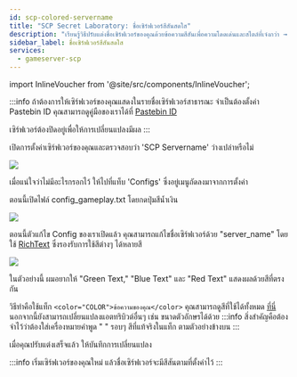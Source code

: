 ```yaml
---
id: scp-colored-servername
title: "SCP Secret Laboratory: ชื่อเซิร์ฟเวอร์สีสันสดใส"
description: "เรียนรู้วิธีปรับแต่งชื่อเซิร์ฟเวอร์ของคุณด้วยข้อความสีสันเพื่อความโดดเด่นและสไตล์ที่เจ๋งกว่า → เรียนรู้เพิ่มเติมตอนนี้"
sidebar_label: ชื่อเซิร์ฟเวอร์สีสันสดใส
services:
  - gameserver-scp
---
```


import InlineVoucher from '@site/src/components/InlineVoucher';

:::info
ถ้าต้องการให้เซิร์ฟเวอร์ของคุณแสดงในรายชื่อเซิร์ฟเวอร์สาธารณะ จำเป็นต้องตั้งค่า Pastebin ID คุณสามารถดูคู่มือของเราได้ที่ [Pastebin ID](scp-pastebin.md)

เซิร์ฟเวอร์ต้องปิดอยู่เพื่อให้การเปลี่ยนแปลงมีผล
:::

<InlineVoucher />

เปิดการตั้งค่าเซิร์ฟเวอร์ของคุณและตรวจสอบว่า 'SCP Servername' ว่างเปล่าหรือไม่

![](https://screensaver01.zap-hosting.com/index.php/s/Y9BXkJnBGXy3jWP/preview)

เมื่อแน่ใจว่าไม่มีอะไรกรอกไว้ ให้ไปที่แท็บ 'Configs' ซึ่งอยู่เมนูถัดลงมาจากการตั้งค่า

ตอนนี้เปิดไฟล์ config_gameplay.txt โดยกดปุ่มสีน้ำเงิน

![](https://screensaver01.zap-hosting.com/index.php/s/FAm8KQfAonpTWp2/preview)

ตอนนี้ตัวแก้ไข Config ของเราเปิดแล้ว คุณสามารถแก้ไขชื่อเซิร์ฟเวอร์ด้วย "server_name" โดยใช้ [RichText](https://docs.unity3d.com/Packages/com.unity.ugui@1.0/manual/StyledText.html) ซึ่งรองรับการใช้สีต่างๆ ได้หลายสี

![](https://screensaver01.zap-hosting.com/index.php/s/jebLtwqZToWJ27C/preview)

ในตัวอย่างนี้ ผมอยากให้ "Green Text," "Blue Text" และ "Red Text" แสดงผลด้วยสีที่ตรงกัน

วิธีทำคือใช้แท็ก `<color="COLOR">ข้อความของคุณ</color>` คุณสามารถดูสีที่ใช้ได้ทั้งหมด [ที่นี่](https://docs.unity3d.com/Packages/com.unity.ugui@1.0/manual/StyledText.html) นอกจากนี้ยังสามารถเปลี่ยนแปลงแอตทริบิวต์อื่นๆ เช่น ขนาดตัวอักษรได้ด้วย
:::info
สิ่งสำคัญคือต้องจำไว้ว่าต้องใส่เครื่องหมายคำพูด " " รอบๆ สีที่แท้จริงในแท็ก ตามตัวอย่างข้างบน
:::

เมื่อคุณปรับแต่งเสร็จแล้ว ให้บันทึกการเปลี่ยนแปลง

:::info
เริ่มเซิร์ฟเวอร์ของคุณใหม่ แล้วชื่อเซิร์ฟเวอร์จะมีสีสันตามที่ตั้งค่าไว้
:::

<InlineVoucher />